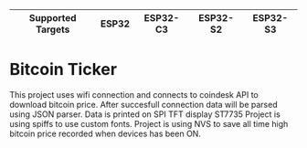 | Supported Targets | ESP32 | ESP32-C3 | ESP32-S2 | ESP32-S3 |
| ----------------- | ----- | -------- | -------- | -------- |

# Bitcoin Ticker

This project uses wifi connection and connects to coindesk API to download bitcoin price.
After succesfull connection data will be parsed using JSON parser.
Data is printed on SPI TFT display ST7735
Project is using spiffs to use custom fonts.
Project is using NVS to save all time high bitcoin price recorded when devices has been ON.
